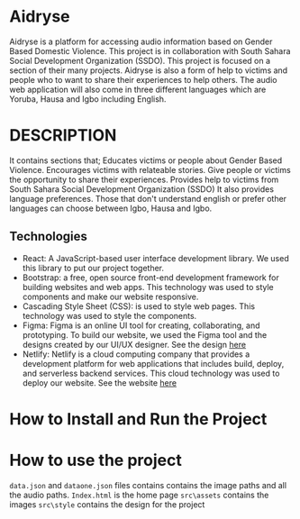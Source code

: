 # Aidryse

Aidryse is a platform for accessing audio information based on Gender Based Domestic Violence. This project is in collaboration with South Sahara Social Development Organization (SSDO). This project is focused on a section of their many projects. Aidryse is also a form of help to victims and people who to want to share their experiences to help others. The audio web application will also come in three different languages which are Yoruba, Hausa and Igbo including English.

# DESCRIPTION

It contains sections that;
Educates victims or people about Gender Based Violence.
Encourages victims with relateable stories.
Give people or victims the opportunity to share their experiences.
Provides help to victims from South Sahara Social Development Organization (SSDO)
It also provides language preferences. Those that don't understand english or prefer other languages can choose between Igbo, Hausa and Igbo.

## Technologies

- React: A JavaScript-based user interface development library. We used this library to put our project together.
- Bootstrap: a free, open source front-end development framework for building websites and web apps. This technology was used to style components and make our website responsive.
- Cascading Style Sheet (CSS): is used to style web pages. This technology was used to style the components.
- Figma: Figma is an online UI tool for creating, collaborating, and prototyping. To build our website, we used the Figma tool and the designs created by our UI/UX designer. See the design [here]()
- Netlify: Netlify is a cloud computing company that provides a development platform for web applications that includes build, deploy, and serverless backend services. This cloud technology was used to deploy our website. See the website [here](https://aidryse.netlify.app/)

# How to Install and Run the Project

# How to use the project

`data.json` and `dataone.json` files contains contains the image paths and all the audio paths.
`Index.html` is the home page
`src\assets` contains the images
`src\style` contains the design for the project

